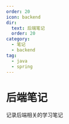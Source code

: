 ```yaml
---
order: 20
icon: backend
dir:
  text: 后端笔记
  order: 20
category:
  - 笔记
  - backend
tag:
  - java
  - spring
---
```


# 后端笔记

记录后端相关的学习笔记

<AutoCatalog />
